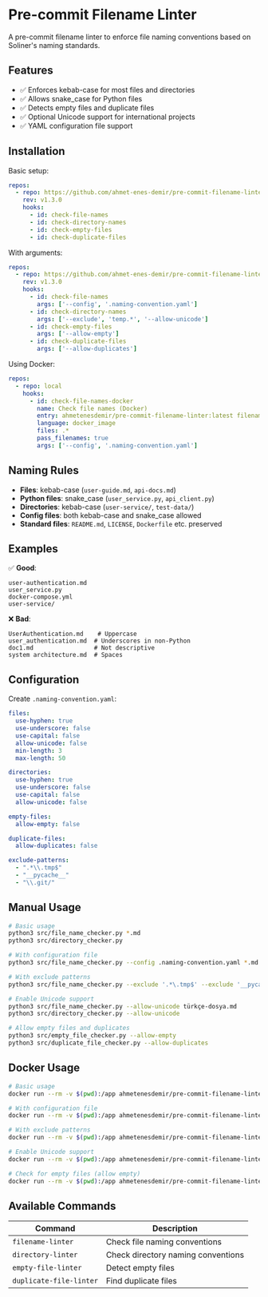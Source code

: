 # Pre-commit Filename Linter

A pre-commit filename linter to enforce file naming conventions based on Soliner's naming standards.

## Features

- ✅ Enforces kebab-case for most files and directories
- ✅ Allows snake_case for Python files
- ✅ Detects empty files and duplicate files
- ✅ Optional Unicode support for international projects
- ✅ YAML configuration file support

## Installation

Basic setup:

```yaml
repos:
  - repo: https://github.com/ahmet-enes-demir/pre-commit-filename-linter.git
    rev: v1.3.0
    hooks:
      - id: check-file-names
      - id: check-directory-names
      - id: check-empty-files
      - id: check-duplicate-files
```

With arguments:

```yaml
repos:
  - repo: https://github.com/ahmet-enes-demir/pre-commit-filename-linter.git
    rev: v1.3.0
    hooks:
      - id: check-file-names
        args: ['--config', '.naming-convention.yaml']
      - id: check-directory-names
        args: ['--exclude', 'temp.*', '--allow-unicode']
      - id: check-empty-files
        args: ['--allow-empty']
      - id: check-duplicate-files
        args: ['--allow-duplicates']
```

Using Docker:

```yaml
repos:
  - repo: local
    hooks:
      - id: check-file-names-docker
        name: Check file names (Docker)
        entry: ahmetenesdemir/pre-commit-filename-linter:latest filename-linter
        language: docker_image
        files: .*
        pass_filenames: true
        args: ['--config', '.naming-convention.yaml']
```

## Naming Rules

- **Files**: kebab-case (`user-guide.md`, `api-docs.md`)
- **Python files**: snake_case (`user_service.py`, `api_client.py`)
- **Directories**: kebab-case (`user-service/`, `test-data/`)
- **Config files**: both kebab-case and snake_case allowed
- **Standard files**: `README.md`, `LICENSE`, `Dockerfile` etc. preserved

## Examples

✅ **Good**:
```
user-authentication.md
user_service.py
docker-compose.yml
user-service/
```

❌ **Bad**:
```
UserAuthentication.md    # Uppercase
user_authentication.md  # Underscores in non-Python
doc1.md                 # Not descriptive
system architecture.md  # Spaces
```

## Configuration

Create `.naming-convention.yaml`:

```yaml
files:
  use-hyphen: true
  use-underscore: false
  use-capital: false
  allow-unicode: false
  min-length: 3
  max-length: 50

directories:
  use-hyphen: true
  use-underscore: false
  use-capital: false
  allow-unicode: false

empty-files:
  allow-empty: false

duplicate-files:
  allow-duplicates: false

exclude-patterns:
  - ".*\\.tmp$"
  - "__pycache__"
  - "\\.git/"
```

## Manual Usage

```bash
# Basic usage
python3 src/file_name_checker.py *.md
python3 src/directory_checker.py

# With configuration file
python3 src/file_name_checker.py --config .naming-convention.yaml *.md

# With exclude patterns
python3 src/file_name_checker.py --exclude '.*\.tmp$' --exclude '__pycache__' *.py

# Enable Unicode support
python3 src/file_name_checker.py --allow-unicode türkçe-dosya.md
python3 src/directory_checker.py --allow-unicode

# Allow empty files and duplicates
python3 src/empty_file_checker.py --allow-empty
python3 src/duplicate_file_checker.py --allow-duplicates
```

## Docker Usage

```bash
# Basic usage
docker run --rm -v $(pwd):/app ahmetenesdemir/pre-commit-filename-linter:latest filename-linter *.md

# With configuration file
docker run --rm -v $(pwd):/app ahmetenesdemir/pre-commit-filename-linter:latest filename-linter --config .naming-convention.yaml

# With exclude patterns
docker run --rm -v $(pwd):/app ahmetenesdemir/pre-commit-filename-linter:latest filename-linter --exclude '.*\.tmp$' *.py

# Enable Unicode support
docker run --rm -v $(pwd):/app ahmetenesdemir/pre-commit-filename-linter:latest filename-linter --allow-unicode

# Check for empty files (allow empty)
docker run --rm -v $(pwd):/app ahmetenesdemir/pre-commit-filename-linter:latest empty-file-linter --allow-empty
```

## Available Commands

| Command | Description |
|---------|-------------|
| `filename-linter` | Check file naming conventions |
| `directory-linter` | Check directory naming conventions |
| `empty-file-linter` | Detect empty files |
| `duplicate-file-linter` | Find duplicate files |
